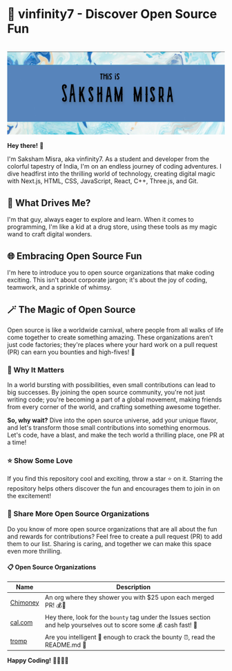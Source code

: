 # 🚀 vinfinity7 - Discover Open Source Fun

<br/>
<img src="Screenshot 2023-06-01 021836.png"/>
<br/>

**Hey there!** 👋

I'm Saksham Misra, aka vinfinity7. As a student and developer from the colorful tapestry of India, I'm on an endless journey of coding adventures. I dive headfirst into the thrilling world of technology, creating digital magic with Next.js, HTML, CSS, JavaScript, React, C++, Three.js, and Git.

## 🌟 What Drives Me?

I'm that guy, always eager to explore and learn. When it comes to programming, I'm like a kid at a drug store, using these tools as my magic wand to craft digital wonders.

## 🌐 Embracing Open Source Fun

I'm here to introduce you to open source organizations that make coding exciting. This isn't about corporate jargon; it's about the joy of coding, teamwork, and a sprinkle of whimsy.

## 🪄 The Magic of Open Source

Open source is like a worldwide carnival, where people from all walks of life come together to create something amazing. These organizations aren't just code factories; they're places where your hard work on a pull request (PR) can earn you bounties and high-fives! 🙌

### 🚀 Why It Matters

In a world bursting with possibilities, even small contributions can lead to big successes. By joining the open source community, you're not just writing code; you're becoming a part of a global movement, making friends from every corner of the world, and crafting something awesome together.

**So, why wait?** Dive into the open source universe, add your unique flavor, and let's transform those small contributions into something enormous. Let's code, have a blast, and make the tech world a thrilling place, one PR at a time!

### ⭐ Show Some Love

If you find this repository cool and exciting, throw a star ⭐ on it. Starring the repository helps others discover the fun and encourages them to join in on the excitement!

### 🌈 Share More Open Source Organizations

Do you know of more open source organizations that are all about the fun and rewards for contributions? Feel free to create a pull request (PR) to add them to our list. Sharing is caring, and together we can make this space even more thrilling.

#### 📋 Open Source Organizations

| Name                 | Description          |
|----------------------|----------------------|
| [Chimoney](https://github.com/Chimoney/chimoney-community-projects) | An org where they shower you with $25 upon each merged PR! 💰💸|
| [cal.com](https://github.com/calcom/cal.com) | Hey there, look for the `bounty` tag under the Issues section and help yourselves out to score some 💰 cash fast! 💪 |
| [tromp](https://github.com/tromp/cuckoo) | Are you intelligent 🧠 enough to crack the bounty ⏰, read the README.md 📘|


**Happy Coding!** 🚀🌈👨‍💻
